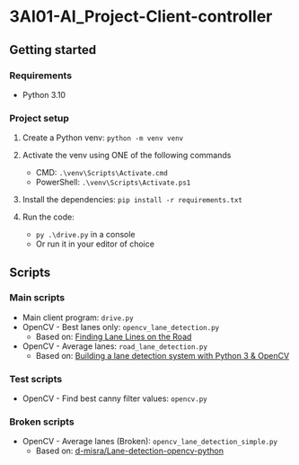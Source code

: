 # 3AI01-AI_Project-Client-controller

## Getting started
### Requirements
- Python 3.10

### Project setup
1. Create a Python venv: `python -m venv venv`
	
2. Activate the venv using ONE of the following commands
	- CMD: `.\venv\Scripts\Activate.cmd`
	- PowerShell: `.\venv\Scripts\Activate.ps1`
	
3. Install the dependencies: `pip install -r requirements.txt`

4. Run the code:
	- `py .\drive.py` in a console
	- Or run it in your editor of choice


## Scripts
### Main scripts
- Main client program: `drive.py`
- OpenCV - Best lanes only: `opencv_lane_detection.py`
  - Based on: [Finding Lane Lines on the Road
](https://jefflirion.github.io/udacity_car_nanodegree_project01/P1.html)
- OpenCV - Average lanes: `road_lane_detection.py`
  - Based on: [Building a lane detection system
with Python 3 & OpenCV](https://medium.com/analytics-vidhya/building-a-lane-detection-system-f7a727c6694)

### Test scripts
- OpenCV - Find best canny filter values: `opencv.py`

### Broken scripts
- OpenCV - Average lanes (Broken): `opencv_lane_detection_simple.py`
  - Based on: [d-misra/Lane-detection-opencv-python
](https://github.com/d-misra/Lane-detection-opencv-python/blob/master/Lane-detection-opencv.ipynb)